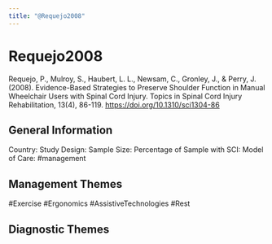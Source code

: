 ```yaml
---
title: "@Requejo2008"
---
```


# Requejo2008
Requejo, P., Mulroy, S., Haubert, L. L., Newsam, C., Gronley, J., & Perry, J. (2008). Evidence-Based Strategies to Preserve Shoulder Function in Manual Wheelchair Users with Spinal Cord Injury. Topics in Spinal Cord Injury Rehabilitation, 13(4), 86-119. https://doi.org/10.1310/sci1304-86 

## General Information
Country: 
Study Design: 
Sample Size: 
Percentage of Sample with SCI:
Model of Care: #management 

## Management Themes
#Exercise #Ergonomics #AssistiveTechnologies #Rest 

## Diagnostic Themes
